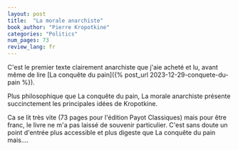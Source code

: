 ```yaml
---
layout: post
title:  "La morale anarchiste"
book_author: "Pierre Kropotkine"
categories: "Politics"
num_pages: 73
review_lang: fr
---
```


C'est le premier texte clairement anarchiste que j'aie acheté et lu, avant même de lire [La conquête du pain]({% post_url 2023-12-29-conquete-du-pain %}).

Plus philosophique que La conquête du pain, La morale anarchiste présente succinctement les principales idées de Kropotkine.

Ca se lit très vite (73 pages pour l'édition Payot Classiques) mais pour être franc, le livre ne m'a pas laissé de souvenir particulier. C'est sans doute un point d'entrée plus accessible et plus digeste que La conquête du pain mais....
